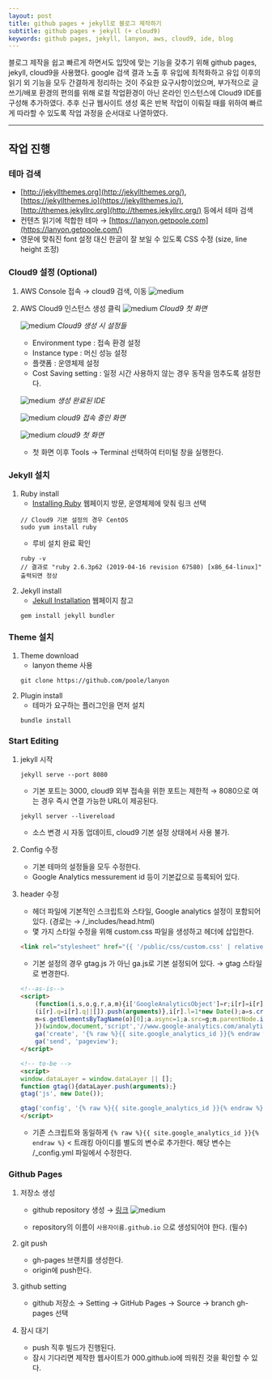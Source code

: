 ```yaml
---
layout: post
title: github pages + jekyll로 블로그 제작하기
subtitle: github pages + jekyll (+ cloud9)
keywords: github pages, jekyll, lanyon, aws, cloud9, ide, blog
---
```



블로그 제작을 쉽고 빠르게 하면서도 입맛에 맞는 기능을 갖추기 위해 github pages, jekyll, cloud9을 사용했다.
google 검색 결과 노출 후 유입에 최적화하고 유입 이후의 읽기 외 기능을 모두 간결하게 정리하는 것이 주요한 요구사항이었으며, 부가적으로 글쓰기/배포 환경의 편의를 위해 로컬 작업환경이 아닌 온라인 인스턴스에 Cloud9 IDE를 구성해 추가하였다.
추후 신규 웹사이트 생성 혹은 반복 작업이 이뤄질 때를 위하여 빠르게 따라할 수 있도록 작업 과정을 순서대로 나열하였다.

---


## 작업 진행


### 테마 검색
- [http://jekyllthemes.org](http://jekyllthemes.org/), [https://jekyllthemes.io](https://jekyllthemes.io/), [http://themes.jekyllrc.org](http://themes.jekyllrc.org/) 등에서 테마 검색
- 컨텐츠 읽기에 적합한 테마 → [https://lanyon.getpoole.com](https://lanyon.getpoole.com/)
- 영문에 맞춰진 font 설정 대신 한글이 잘 보일 수 있도록 CSS 수정 (size, line height 조정)


### Cloud9 설정 (Optional)
1. AWS Console 접속 → cloud9 검색, 이동
    ![medium](/assets/2020/aws-console.png)
2. AWS Cloud9 인스턴스 생성 클릭
    ![medium](/assets/2020/aws-cloud9-console-greeting.png) *Cloud9 첫 화면*

    ![medium](/assets/2020/aws-cloud9-create.png) *Cloud9 생성 시 설정들*
    - Environment type : 접속 환경 설정
    - Instance type : 머신 성능 설정
    - 플랫폼 : 운영체제 설정
    - Cost Saving setting : 일정 시간 사용하지 않는 경우 동작을 멈추도록 설정한다. 
    
    ![medium](/assets/2020/aws-cloud9-created.png) *생성 완료된 IDE*
    
    ![medium](/assets/2020/open-cloud9-ide.png) *cloud9 접속 중인 화면*
    
    ![medium](/assets/2020/hello-cloud9.png) *cloud9 첫 화면*
    
    - 첫 화면 이후 Tools → Terminal 선택하여 터미털 창을 실행한다.


### Jekyll 설치

1. Ruby install
    - [Installing Ruby](https://www.ruby-lang.org/en/documentation/installation/) 웹페이지 방문, 운영체제에 맞춰 링크 선택
    ```
    // Cloud9 기본 설정의 경우 CentOS
    sudo yum install ruby
    ```
    - 루비 설치 완료 확인
    ```
    ruby -v
    // 결과로 "ruby 2.6.3p62 (2019-04-16 revision 67580) [x86_64-linux]" 출력되면 정상
    ```
2. Jekyll install
    - [Jekull Installation](https://jekyllrb.com/docs/installation/) 웹페이지 참고
    ```
    gem install jekyll bundler
    ```


### Theme 설치

1. Theme download
    - lanyon theme 사용
    ```
    git clone https://github.com/poole/lanyon
    ```
2. Plugin install 
    - 테마가 요구하는 플러그인을 먼저 설치
    ```
    bundle install
    ```


### Start Editing

1. jekyll 시작
    ```
    jekyll serve --port 8080
    ```
    - 기본 포트는 3000, cloud9 외부 접속을 위한 포트는 제한적 → 8080으로 여는 경우 즉시 연결 가능한 URL이 제공된다.
    ```
    jekyll server --livereload
    ```
    - 소스 변경 시 자동 업데이트, cloud9 기본 설정 상태에서 사용 불가.
2. Config 수정
    - 기본 테마의 설정들을 모두 수정한다. 
    - Google Analytics messurement id 등이 기본값으로 등록되어 있다. 
3. header 수정
    - 헤더 파일에 기본적인 스크립트와 스타일, Google analytics 설정이 포함되어 있다. (경로는 → /_includes/head.html)
    - 몇 가지 스타일 수정을 위해 custom.css 파일을 생성하고 헤더에 삽입한다. 
    
    ```html
    <link rel="stylesheet" href="{{ '/public/css/custom.css' | relative_url }}">
    ```

    - 기본 설정의 경우 gtag.js 가 아닌 ga.js로 기본 설정되어 있다. → gtag 스타일로 변경한다.
    
    ```html
    <!--as-is-->
    <script>
        (function(i,s,o,g,r,a,m){i['GoogleAnalyticsObject']=r;i[r]=i[r]||function(){
        (i[r].q=i[r].q||[]).push(arguments)},i[r].l=1*new Date();a=s.createElement(o),
        m=s.getElementsByTagName(o)[0];a.async=1;a.src=g;m.parentNode.insertBefore(a,m)
        })(window,document,'script','//www.google-analytics.com/analytics.js','ga');
        ga('create', '{% raw %}{{ site.google_analytics_id }}{% endraw %}', 'auto');
        ga('send', 'pageview');
    </script>

    <!-- to-be -->
    <script>
    window.dataLayer = window.dataLayer || [];
    function gtag(){dataLayer.push(arguments);}
    gtag('js', new Date());
    
    gtag('config', '{% raw %}{{ site.google_analytics_id }}{% endraw %}');
    </script>
    ```
    
    - 기존 스크립트와 동일하게 `{% raw %}{{ site.google_analytics_id }}{% endraw %}` < 트래킹 아이디를 별도의 변수로 추가한다. 해당 변수는 /_config.yml 파일에서 수정한다.
        

### Github Pages
1. 저장소 생성
    - github repository 생성 → [링크](https://github.com/new)
    ![medium](/assets/2020/github.com_new.png)

    - repository의 이름이 `사용자이름.github.io` 으로 생성되어야 한다. (필수)
    

2. git push
    -  gh-pages 브랜치를 생성한다. 
    -  origin에 push한다. 

3. github setting
    - github 저장소 → Setting → GitHub Pages → Source → branch gh-pages 선택

4. 잠시 대기 
    - push 직후 빌드가 진행된다. 
    - 잠시 기다리면 제작한 웹사이트가 000.github.io에 띄워진 것을 확인할 수 있다.
